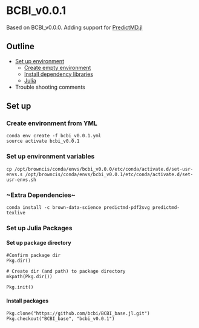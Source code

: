 
# BCBI_v0.0.1

Based on BCBI_v0.0.0. Adding support for [PredictMD.jl](https://github.com/bcbi/PredictMD.jl)

## Outline

* [Set up environment](#set-up)
	* [Create empty environment](#Create-Environment)
	* [Install dependency libraries](#Dependencies)
	* [Julia](#julia)
* Trouble shooting comments

## Set up

### Create environment from YML

```
conda env create -f bcbi_v0.0.1.yml
source activate bcbi_v0.0.1
```

### Set up environment variables

```
cp /opt/browncis/conda/envs/bcbi_v0.0.0/etc/conda/activate.d/set-usr-envs.s /opt/browncis/conda/envs/bcbi_v0.0.1/etc/conda/activate.d/set-usr-envs.sh
```

### ~Extra Dependencies~ 

```
conda install -c brown-data-science predictmd-pdf2svg predictmd-texlive
```

### Set up Julia Packages

#### Set up package directory
```
#Confirm package dir
Pkg.dir()

# Create dir (and path) to package directory
mkpath(Pkg.dir())

Pkg.init()
```

#### Install packages

```
Pkg.clone("https://github.com/bcbi/BCBI_base.jl.git")
Pkg.checkout("BCBI_base", "bcbi_v0.0.1")
```
